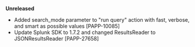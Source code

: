 **Unreleased**
* Added search_mode parameter to "run query" action with fast, verbose, and smart as possible values [PAPP-10085]
* Update Splunk SDK to 1.7.2 and changed ResultsReader to JSONResultsReader [PAPP-27658]